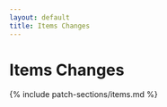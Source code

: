 ```yaml
---
layout: default
title: Items Changes
---
```


# Items Changes

{% include patch-sections/items.md %}
